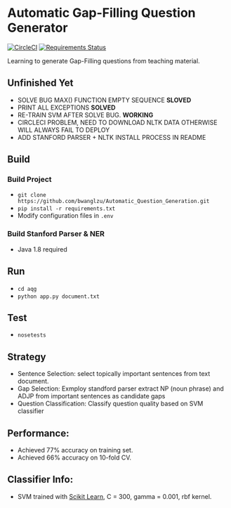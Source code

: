 # Automatic Gap-Filling Question Generator

[![CircleCI](https://circleci.com/gh/bwanglzu/Automatic_Question_Generation/tree/master.svg?style=shield&circle-token=:circle-token)](https://circleci.com/gh/bwanglzu/QA-Crawler/tree/master)
[![Requirements Status](https://requires.io/github/bwanglzu/QA-Crawler/requirements.svg?branch=master)](https://requires.io/github/bwanglzu/QA-Crawler/requirements/?branch=master)

Learning to generate Gap-Filling questions from teaching material.

## Unfinished Yet

- SOLVE BUG MAX() FUNCTION EMPTY SEQUENCE **SLOVED**
- PRINT ALL EXCEPTIONS **SOLVED**
- RE-TRAIN SVM AFTER SOLVE BUG. **WORKING**
- CIRCLECI PROBLEM, NEED TO DOWNLOAD NLTK DATA OTHERWISE WILL ALWAYS FAIL TO DEPLOY
- ADD STANFORD PARSER + NLTK INSTALL PROCESS IN README

## Build

### Build Project

- `git clone https://github.com/bwanglzu/Automatic_Question_Generation.git`
- `pip install -r requirements.txt`
- Modify configuration files in `.env`

### Build Stanford Parser & NER

- Java 1.8 required

## Run

- `cd aqg`
- `python app.py document.txt`

## Test

- `nosetests`

## Strategy

- Sentence Selection: select topically important sentences from text document.
- Gap Selection: Exmploy standford parser extract NP (noun phrase) and ADJP from important sentences as candidate gaps
- Question Classification: Classify question quality based on SVM classifier

## Performance:

- Achieved 77% accuracy on training set.
- Achieved 66% accuracy on 10-fold CV.

## Classifier Info:

- SVM trained with [Scikit Learn](https://github.com/scikit-learn/scikit-learn), C = 300, gamma = 0.001, rbf kernel.



